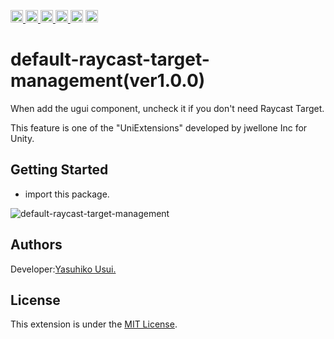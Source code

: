 <p align="left"> 
    <a href="https://github.com/jwellone/default-raycast-target-management/blob/main/LICENSE">
        <img height="20" src="https://img.shields.io/github/license/sourcerer-io/hall-of-fame.svg?colorB=ff0000&style=plastic">
    </a>
    <a href="https://github.com/jwellone">
        <img height="20" src="https://img.shields.io/github/followers/jwellone?label=github&logo=github&style=plastic"/>
    </a>
    <a href="http://twitter.com/jwellone">
        <img height="20" src="https://img.shields.io/twitter/follow/jwellone?label=Twitter&logo=twitter&style=plastic"/>
    </a>
    <a href="https://www.facebook.com/jwellone">
        <img height="20" src="https://img.shields.io/badge/Facebook-1877F2?style=for-the-badge&logo=facebook&logoColor=white&style=plastic"/>
    </a>
    <a>
        <img height="20" src="https://img.shields.io/badge/C%23-239120?style=for-the-badge&logo=c-sharp&logoColor=white&style=plastic">
    </a>
    <a href="https://unity.com">
        <img height="20" src="https://img.shields.io/badge/Unity-100000?style=for-the-badge&logo=unity&logoColor=white&style=plastic">
    </a>    
</p>

# default-raycast-target-management(ver1.0.0)
When add the ugui component, uncheck it if you don't need Raycast Target.

This feature is one of the "UniExtensions" developed by jwellone Inc for Unity.


## Getting Started
- import this package.

![default-raycast-target-management](https://user-images.githubusercontent.com/85072161/127732337-773efbde-906a-4bcc-94ef-07e56b5ca35e.gif)

## Authors
Developer:[Yasuhiko Usui.](https://github.com/UsuiYasuhiko-jw1)


## License
This extension is under the [MIT License](https://github.com/jwellone/default-raycast-target-management/blob/main/LICENSE).
